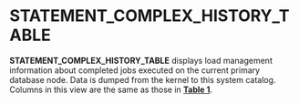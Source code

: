 # STATEMENT\_COMPLEX\_HISTORY\_TABLE<a name="EN-US_TOPIC_0245374769"></a>

**STATEMENT\_COMPLEX\_HISTORY\_TABLE**  displays load management information about completed jobs executed on the current primary database node. Data is dumped from the kernel to this system catalog. Columns in this view are the same as those in  **[Table 1](gs_wlm_session_history.md#en-us_topic_0237122397_en-us_topic_0112535431_table75981925115018)**.

